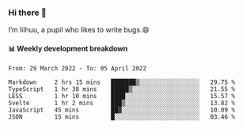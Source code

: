 ### Hi there 👋
I’m liihuu, a pupil who likes to write bugs.😄


#### 📊 Weekly development breakdown
<!--START_SECTION:waka-->

```text
From: 29 March 2022 - To: 05 April 2022

Markdown     2 hrs 15 mins   ███████▒░░░░░░░░░░░░░░░░░   29.75 %
TypeScript   1 hr 38 mins    █████▒░░░░░░░░░░░░░░░░░░░   21.55 %
LESS         1 hr 10 mins    ████░░░░░░░░░░░░░░░░░░░░░   15.57 %
Svelte       1 hr 2 mins     ███▒░░░░░░░░░░░░░░░░░░░░░   13.82 %
JavaScript   45 mins         ██▓░░░░░░░░░░░░░░░░░░░░░░   10.09 %
JSON         15 mins         █░░░░░░░░░░░░░░░░░░░░░░░░   03.46 %
```

<!--END_SECTION:waka-->

<!--
**liihuu/liihuu** is a ✨ _special_ ✨ repository because its `README.md` (this file) appears on your GitHub profile.

Here are some ideas to get you started:

- 🔭 I’m currently working on ...
- 🌱 I’m currently learning ...
- 👯 I’m looking to collaborate on ...
- 🤔 I’m looking for help with ...
- 💬 Ask me about ...
- 📫 How to reach me: ...
- 😄 Pronouns: ...
- ⚡ Fun fact: ...
-->
